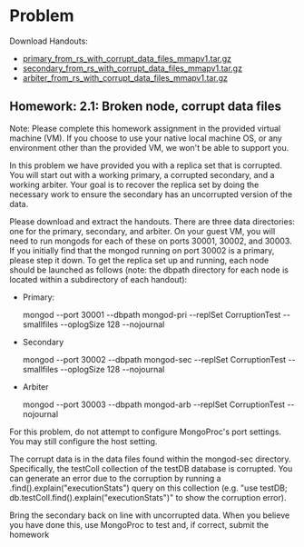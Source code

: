 # Problem
Download Handouts:
 - <a href="https://university.mongodb.com/static/MongoDB_2017_M202_March/handouts/primary_from_rs_with_corrupt_data_files_mmapv1.tar.2d0db21c343d.gz">primary_from_rs_with_corrupt_data_files_mmapv1.tar.gz</a>
 - <a href="https://university.mongodb.com/static/MongoDB_2017_M202_March/handouts/secondary_from_rs_with_corrupt_data_files_mmapv1.tar.e64a2e4bdb06.gz">secondary_from_rs_with_corrupt_data_files_mmapv1.tar.gz</a>
 - <a href="https://university.mongodb.com/static/MongoDB_2017_M202_March/handouts/arbiter_from_rs_with_corrupt_data_files_mmapv1.tar.5e938409f282.gz">arbiter_from_rs_with_corrupt_data_files_mmapv1.tar.gz</a>

## Homework: 2.1: Broken node, corrupt data files

Note: Please complete this homework assignment in the provided virtual machine (VM). If you choose to use your native local machine OS, or any environment other than the provided VM, we won't be able to support you.

In this problem we have provided you with a replica set that is corrupted. You will start out with a working primary, a corrupted secondary, and a working arbiter. Your goal is to recover the replica set by doing the necessary work to ensure the secondary has an uncorrupted version of the data.

Please download and extract the handouts. There are three data directories: one for the primary, secondary, and arbiter. On your guest VM, you will need to run mongods for each of these on ports 30001, 30002, and 30003. If you initially find that the mongod running on port 30002 is a primary, please step it down. To get the replica set up and running, each node should be launched as follows (note: the dbpath directory for each node is located within a subdirectory of each handout):

 - Primary:

    mongod --port 30001 --dbpath mongod-pri --replSet CorruptionTest --smallfiles --oplogSize 128 --nojournal

 - Secondary

    mongod --port 30002 --dbpath mongod-sec --replSet CorruptionTest --smallfiles --oplogSize 128 --nojournal

 - Arbiter

    mongod --port 30003 --dbpath mongod-arb --replSet CorruptionTest --nojournal

For this problem, do not attempt to configure MongoProc's port settings. You may still configure the host setting.

The corrupt data is in the data files found within the mongod-sec directory. Specifically, the testColl collection of the testDB database is corrupted. You can generate an error due to the corruption by running a .find().explain("executionStats") query on this collection (e.g. "use testDB; db.testColl.find().explain("executionStats")" to show the corruption error).

Bring the secondary back on line with uncorrupted data. When you believe you have done this, use MongoProc to test and, if correct, submit the homework